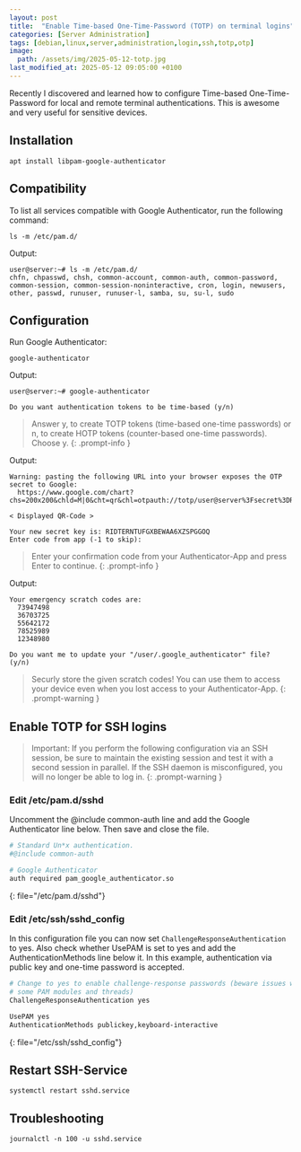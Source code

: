 ```yaml
---
layout: post
title:  "Enable Time-based One-Time-Password (TOTP) on terminal logins"
categories: [Server Administration]
tags: [debian,linux,server,administration,login,ssh,totp,otp]
image:
  path: /assets/img/2025-05-12-totp.jpg
last_modified_at: 2025-05-12 09:05:00 +0100
---
```


Recently I discovered and learned how to configure Time-based One-Time-Password for local and remote terminal authentications. This is awesome and very useful for sensitive devices.

## Installation
```shell
apt install libpam-google-authenticator
```

## Compatibility
To list all services compatible with Google Authenticator, run the following command:
```shell
ls -m /etc/pam.d/
```

Output:
```console
user@server:~# ls -m /etc/pam.d/
chfn, chpasswd, chsh, common-account, common-auth, common-password, common-session, common-session-noninteractive, cron, login, newusers, other, passwd, runuser, runuser-l, samba, su, su-l, sudo
```

## Configuration
Run Google Authenticator:
```shell
google-authenticator
```

Output:
```console
user@server:~# google-authenticator

Do you want authentication tokens to be time-based (y/n)

```
> Answer y, to create TOTP tokens (time-based one-time passwords) or n, to create HOTP tokens (counter-based one-time passwords). Choose y.
{: .prompt-info }

Output:
```console
Warning: pasting the following URL into your browser exposes the OTP secret to Google:
  https://www.google.com/chart?chs=200x200&chld=M|0&cht=qr&chl=otpauth://totp/user@server%3Fsecret%3DRIDTERNTUFGXBEWAA6XZSPGGOQ%26issuer%3Dserver

< Displayed QR-Code >

Your new secret key is: RIDTERNTUFGXBEWAA6XZSPGGOQ
Enter code from app (-1 to skip):
```
> Enter your confirmation code from your Authenticator-App and press Enter to continue.
{: .prompt-info }

Output:
```console
Your emergency scratch codes are:
  73947498
  36703725
  55642172
  78525989
  12348980

Do you want me to update your "/user/.google_authenticator" file? (y/n)
```
> Securly store the given scratch codes! You can use them to access your device even when you lost access to your Authenticator-App.
{: .prompt-warning }

## Enable TOTP for SSH logins
> Important: If you perform the following configuration via an SSH session, be sure to maintain the existing session and test it with a second session in parallel. If the SSH daemon is misconfigured, you will no longer be able to log in.
{: .prompt-warning }

### Edit /etc/pam.d/sshd
Uncomment the @include common-auth line and add the Google Authenticator line below. Then save and close the file.

```bash
# Standard Un*x authentication.
#@include common-auth

# Google Authenticator
auth required pam_google_authenticator.so

```
{: file="/etc/pam.d/sshd"}

### Edit /etc/ssh/sshd_config
In this configuration file you can now set `ChallengeResponseAuthentication` to yes. Also check whether UsePAM is set to yes and add the AuthenticationMethods line below it. In this example, authentication via public key and one-time password is accepted.

```bash
# Change to yes to enable challenge-response passwords (beware issues with
# some PAM modules and threads)
ChallengeResponseAuthentication yes

UsePAM yes
AuthenticationMethods publickey,keyboard-interactive

```
{: file="/etc/ssh/sshd_config"}

## Restart SSH-Service

```shell
systemctl restart sshd.service
```

## Troubleshooting

```shell
journalctl -n 100 -u sshd.service
```